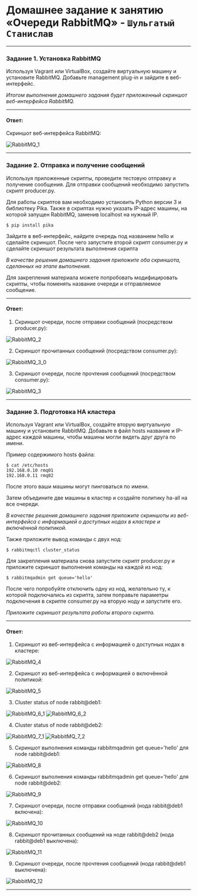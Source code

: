 # Домашнее задание к занятию  «Очереди RabbitMQ» - `Шульгатый Станислав`

---

### Задание 1. Установка RabbitMQ

Используя Vagrant или VirtualBox, создайте виртуальную машину и установите RabbitMQ.
Добавьте management plug-in и зайдите в веб-интерфейс.

*Итогом выполнения домашнего задания будет приложенный скриншот веб-интерфейса RabbitMQ.*

---

#### Ответ:

   Cкриншот веб-интерфейса RabbitMQ: 
   
   ![RabbitMQ_1](https://github.com/megasts/home_work_wnrl/blob/main/img/RabbitMQ_1.png)

---

### Задание 2. Отправка и получение сообщений

Используя приложенные скрипты, проведите тестовую отправку и получение сообщения.
Для отправки сообщений необходимо запустить скрипт producer.py.

Для работы скриптов вам необходимо установить Python версии 3 и библиотеку Pika.
Также в скриптах нужно указать IP-адрес машины, на которой запущен RabbitMQ, заменив localhost на нужный IP.

```shell script
$ pip install pika
```

Зайдите в веб-интерфейс, найдите очередь под названием hello и сделайте скриншот.
После чего запустите второй скрипт consumer.py и сделайте скриншот результата выполнения скрипта

*В качестве решения домашнего задания приложите оба скриншота, сделанных на этапе выполнения.*

Для закрепления материала можете попробовать модифицировать скрипты, чтобы поменять название очереди и отправляемое сообщение.

---

#### Ответ:

   1. Cкриншот очереди, после отправки сообщений (посредством producer.py): 
   
   ![RabbitMQ_2](https://github.com/megasts/home_work_wnrl/blob/main/img/RabbitMQ_2.png)

   2. Cкриншот прочитанных сообщений (посредством consumer.py): 

   ![RabbitMQ_3_0](https://github.com/megasts/home_work_wnrl/blob/main/img/RabbitMQ_3_0.png)

   3. Cкриншот очереди, после прочтения сообщений (посредством consumer.py): 
   
   ![RabbitMQ_3](https://github.com/megasts/home_work_wnrl/blob/main/img/RabbitMQ_3.png)


---

### Задание 3. Подготовка HA кластера

Используя Vagrant или VirtualBox, создайте вторую виртуальную машину и установите RabbitMQ.
Добавьте в файл hosts название и IP-адрес каждой машины, чтобы машины могли видеть друг друга по имени.

Пример содержимого hosts файла:
```shell script
$ cat /etc/hosts
192.168.0.10 rmq01
192.168.0.11 rmq02
```
После этого ваши машины могут пинговаться по имени.

Затем объедините две машины в кластер и создайте политику ha-all на все очереди.

*В качестве решения домашнего задания приложите скриншоты из веб-интерфейса с информацией о доступных нодах в кластере и включённой политикой.*

Также приложите вывод команды с двух нод:

```shell script
$ rabbitmqctl cluster_status
```

Для закрепления материала снова запустите скрипт producer.py и приложите скриншот выполнения команды на каждой из нод:

```shell script
$ rabbitmqadmin get queue='hello'
```

После чего попробуйте отключить одну из нод, желательно ту, к которой подключались из скрипта, затем поправьте параметры подключения в скрипте consumer.py на вторую ноду и запустите его.

*Приложите скриншот результата работы второго скрипта.*

---

#### Ответ:

   1. Скриншот из веб-интерфейса с информацией о доступных нодах в кластере: 
   
   ![RabbitMQ_4](https://github.com/megasts/home_work_wnrl/blob/main/img/RabbitMQ_4.png)

   2. Скриншот из веб-интерфейса с информацией о включённой политикой: 

   ![RabbitMQ_5](https://github.com/megasts/home_work_wnrl/blob/main/img/RabbitMQ_5.png)

   3. Cluster status of node rabbit@deb1: 

   ![RabbitMQ_6_1](https://github.com/megasts/home_work_wnrl/blob/main/img/RabbitMQ_6_1.png)
   ![RabbitMQ_6_2](https://github.com/megasts/home_work_wnrl/blob/main/img/RabbitMQ_6_2.png)

   4. Cluster status of node rabbit@deb2:

   ![RabbitMQ_7_1](https://github.com/megasts/home_work_wnrl/blob/main/img/RabbitMQ_7_1.png)
   ![RabbitMQ_7_2](https://github.com/megasts/home_work_wnrl/blob/main/img/RabbitMQ_7_2.png)

   5. Cкриншот выполнения команды rabbitmqadmin get queue='hello' для node rabbit@deb1:

   ![RabbitMQ_8](https://github.com/megasts/home_work_wnrl/blob/main/img/RabbitMQ_8.png)

   6. Cкриншот выполнения команды rabbitmqadmin get queue='hello' для node rabbit@deb2:

   ![RabbitMQ_9](https://github.com/megasts/home_work_wnrl/blob/main/img/RabbitMQ_9.png)

   7. Cкриншот очереди, после отправки сообщений (нода rabbit@deb1 включена):

   ![RabbitMQ_10](https://github.com/megasts/home_work_wnrl/blob/main/img/RabbitMQ_10.png)

   8. Cкриншот прочитанных сообщений на ноде rabbit@deb2 (нода rabbit@deb1 выключена):

   ![RabbitMQ_11](https://github.com/megasts/home_work_wnrl/blob/main/img/RabbitMQ_11.png)

   9. Cкриншот очереди, после прочтения сообщений (нода rabbit@deb1 выключена):

   ![RabbitMQ_12](https://github.com/megasts/home_work_wnrl/blob/main/img/RabbitMQ_12.png)


---



